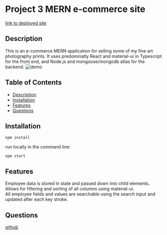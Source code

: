 # Project 3 MERN e-commerce site
 
[link to deployed site](https://moodyplants.com/)

## Description
This is an e-commerce MERN application for selling some of my fine art photography prints. It uses predominatly React and material-ui in Typescript for the front end, and Node.js and mongoose/mongodb atlas for the backend.
![demo](/screenshots/demo.gif)   


## Table of Contents
* [Description](#Description)
* [Installation](#Installation)
* [Features](#Features)
* [Questions](#Questions)
## Installation
```
npm install

```

run locally in the command line:
``` 
npm start
```
## Features 
Employee data is stored in state and passed down into child elements.   
Allows for filtering and sorting of all columns using material-ui.   
All employee fields and values are searchable using the search input and updated after each key stroke.  

## Questions
[github](https://github.com/nick75mowbray)